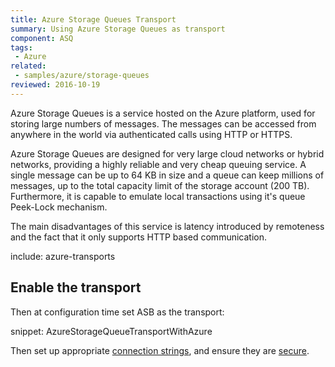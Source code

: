 ```yaml
---
title: Azure Storage Queues Transport
summary: Using Azure Storage Queues as transport
component: ASQ
tags:
 - Azure
related:
 - samples/azure/storage-queues
reviewed: 2016-10-19
---
```


Azure Storage Queues is a service hosted on the Azure platform, used for storing large numbers of messages. The messages can be accessed from anywhere in the world via authenticated calls using HTTP or HTTPS.

Azure Storage Queues are designed for very large cloud networks or hybrid networks, providing a highly reliable and very cheap queuing service. A single message can be up to 64 KB in size and a queue can keep millions of messages, up to the total capacity limit of the storage account (200 TB). Furthermore, it is capable to emulate local transactions using it's queue Peek-Lock mechanism.

The main disadvantages of this service is latency introduced by remoteness and the fact that it only supports HTTP based communication.

include: azure-transports


## Enable the transport

Then at configuration time set ASB as the transport:

snippet: AzureStorageQueueTransportWithAzure

Then set up appropriate [connection strings](/nservicebus/azure-storage-queues/configuration.md#connection-strings), and ensure they are [secure](/nservicebus/azure-storage-queues/configuration.md#connection-strings-using-aliases-for-connection-strings-to-storage-accounts).

